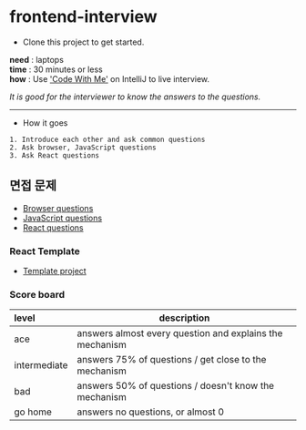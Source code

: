 # frontend-interview

- Clone this project to get started.

**need** : laptops<br/>
**time** : 30 minutes or less<br/>
**how** : Use ['Code With Me'](https://www.jetbrains.com/help/idea/code-with-me.html) on IntelliJ to live interview. 

*It is good for the interviewer to know the answers to the questions.*

- - - -

- How it goes
```text
1. Introduce each other and ask common questions
2. Ask browser, JavaScript questions
3. Ask React questions
```

## 면접 문제
* [Browser questions](questions/[Frotend기술질문.md](questions%2FFrotend%EA%B8%B0%EC%88%A0%EC%A7%88%EB%AC%B8.md))
* [JavaScript questions](questions/Javascript)
* [React questions](questions/React)

### React Template
* [Template project](template)


### Score board

| level        | description                                              |
|:-------------|----------------------------------------------------------|
| ace          | answers almost every question and explains the mechanism |
| intermediate | answers 75% of questions / get close to the mechanism    |
| bad          | answers 50% of questions / doesn't know the mechanism    |
| go home      | answers no questions, or almost 0                        |
